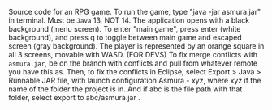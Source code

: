 Source code for an RPG game.
To run the game, type "java -jar asmura.jar" in terminal. Must be `Java` 13, NOT 14.
The application opens with a black background (menu screen). To enter "main game", press enter (white background), and press q to toggle between main game and escaped screen (gray background).
The player is represented by an orange square in all 3 screens, movable with WASD.
(FOR DEVS) To fix merge conflicts with `asmura.jar`, be on the branch with conflicts and pull from whatever remote you have this as. Then, to fix the conflicts in Eclipse, select Export > Java > Runnable JAR file, with launch configuration Asmura - xyz, where xyz if the name of the folder the project is in. And if abc is the file path with that folder, select export to abc/asmura.jar .
